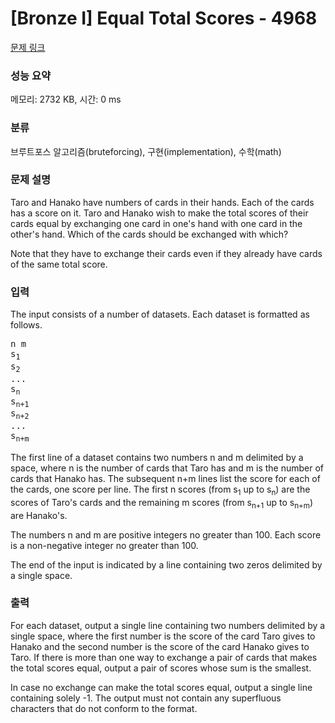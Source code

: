 # [Bronze I] Equal Total Scores - 4968 

[문제 링크](https://www.acmicpc.net/problem/4968) 

### 성능 요약

메모리: 2732 KB, 시간: 0 ms

### 분류

브루트포스 알고리즘(bruteforcing), 구현(implementation), 수학(math)

### 문제 설명

<p>Taro and Hanako have numbers of cards in their hands. Each of the cards has a score on it. Taro and Hanako wish to make the total scores of their cards equal by exchanging one card in one's hand with one card in the other's hand. Which of the cards should be exchanged with which?</p>

<p>Note that they have to exchange their cards even if they already have cards of the same total score.</p>

### 입력 

 <p>The input consists of a number of datasets. Each dataset is formatted as follows.</p>

<pre>n m
s<sub>1</sub>
s<sub>2</sub>
...
s<sub>n</sub>
s<sub>n+1</sub>
s<sub>n+2</sub>
...
s<sub>n+m</sub></pre>

<p>The first line of a dataset contains two numbers n and m delimited by a space, where n is the number of cards that Taro has and m is the number of cards that Hanako has. The subsequent n+m lines list the score for each of the cards, one score per line. The first n scores (from s<sub>1</sub> up to s<sub>n</sub>) are the scores of Taro's cards and the remaining m scores (from s<sub>n+1</sub> up to s<sub>n+m</sub>) are Hanako's.</p>

<p>The numbers n and m are positive integers no greater than 100. Each score is a non-negative integer no greater than 100.</p>

<p>The end of the input is indicated by a line containing two zeros delimited by a single space.</p>

### 출력 

 <p>For each dataset, output a single line containing two numbers delimited by a single space, where the first number is the score of the card Taro gives to Hanako and the second number is the score of the card Hanako gives to Taro. If there is more than one way to exchange a pair of cards that makes the total scores equal, output a pair of scores whose sum is the smallest.</p>

<p>In case no exchange can make the total scores equal, output a single line containing solely -1. The output must not contain any superfluous characters that do not conform to the format.</p>

